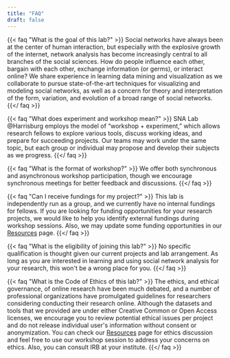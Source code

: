 ```yaml
---
title: "FAQ"
draft: false
---
```


{{< faq "What is the goal of this lab?" >}}
Social networks have always been at the center of human interaction, but especially with the explosive growth of the internet, network analysis has become increasingly central to all branches of the social sciences. How do people influence each other, bargain with each other, exchange information (or germs), or interact online? We share experience in learning data mining and visualization as we collaborate to pursue state-of-the-art techniques for visualizing and modeling social networks, as well as a concern for theory and interpretation of the form, variation, and evolution of a broad range of social networks.
{{</ faq >}}

{{< faq "What does experiment and workshop mean?" >}}
SNA Lab @Harrisburg employs the model of “workshop + experiment,” which allows research fellows to explore various tools, discuss working ideas, and prepare for succeeding projects. Our teams may work under the same topic, but each group or individual may propose and develop their subjects as we progress.
{{</ faq >}}

{{< faq "What is the format of workshop?" >}}
We offer both synchronous and asynchronous workshop participation, though we encourage synchronous meetings for better feedback and discussions.
{{</ faq >}}

{{< faq "Can I receive fundings for my project?" >}}
This lab is independently run as a group, and we currently have no internal fundings for fellows. If you are looking for funding opportunities for your research projects, we would like to help you identify external fundings during workshop sessions. Also, we may update some funding opportunities in our [Resources](https://snalab.netlify.app/resources/) page.
{{</ faq >}}

{{< faq "What is the eligibility of joining this lab?" >}}
No specific qualification is thought given our current projects and lab arrangement. As long as you are interested in learning and using social network analysis for your research, this won't be a wrong place for you.
{{</ faq >}}

{{< faq "What is the Code of Ethics of this lab?" >}}
The ethics, and ethical governance, of online research have been much debated, and a number of professional organizations have promulgated guidelines for researchers considering conducting their research online. Although the datasets and tools that we provided are under either Creative Common or Open Access licenses, we encourage you to review potential ethical issues per project and do not release individual user's information without consent or anonymization. You can check our [Resources](https://snalab.netlify.app/resources/) page for ethics discussion and feel free to use our workshop session to address your concerns on ethics. Also, you can consult IRB at your institute.
{{</ faq >}}
